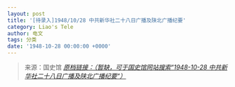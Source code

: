 ```yaml
---
layout: post
title: '[待录入]1948/10/28 中共新华社二十八日广播及陕北广播纪要'
category: Liao's Tele
author: 电文
tags: 分类
date: '1948-10-28 00:00:00 +0000'
---
```



> 来源：国史馆 [*原档链接：（暂缺，可于国史馆网站搜索“1948-10-28 中共新华社二十八日广播及陕北广播纪要“）*]()
